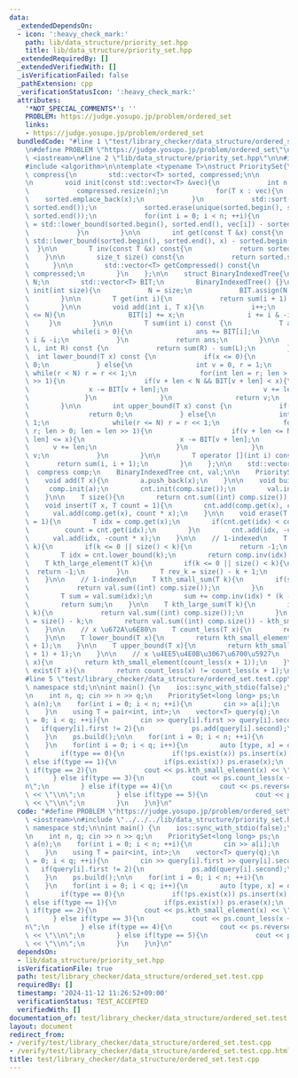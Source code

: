 ```yaml
---
data:
  _extendedDependsOn:
  - icon: ':heavy_check_mark:'
    path: lib/data_structure/priority_set.hpp
    title: lib/data_structure/priority_set.hpp
  _extendedRequiredBy: []
  _extendedVerifiedWith: []
  _isVerificationFailed: false
  _pathExtension: cpp
  _verificationStatusIcon: ':heavy_check_mark:'
  attributes:
    '*NOT_SPECIAL_COMMENTS*': ''
    PROBLEM: https://judge.yosupo.jp/problem/ordered_set
    links:
    - https://judge.yosupo.jp/problem/ordered_set
  bundledCode: "#line 1 \"test/library_checker/data_structure/ordered_set.test.cpp\"\
    \n#define PROBLEM \"https://judge.yosupo.jp/problem/ordered_set\"\n\n#include\
    \ <iostream>\n#line 2 \"lib/data_structure/priority_set.hpp\"\n\n#include <vector>\n\
    #include <algorithm>\n\ntemplate <typename T>\nstruct PrioritySet{\n    struct\
    \ compress{\n        std::vector<T> sorted, compressed;\n\n        compress(){}\n\
    \n        void init(const std::vector<T> &vec){\n            int n = vec.size();\n\
    \            compressed.resize(n);\n            for(T x : vec){\n            \
    \    sorted.emplace_back(x);\n            }\n            std::sort(sorted.begin(),\
    \ sorted.end());\n            sorted.erase(unique(sorted.begin(), sorted.end()),\
    \ sorted.end());\n            for(int i = 0; i < n; ++i){\n                compressed[i]\
    \ = std::lower_bound(sorted.begin(), sorted.end(), vec[i]) - sorted.begin();\n\
    \            }\n        }\n\n        int get(const T &x) const{\n            return\
    \ std::lower_bound(sorted.begin(), sorted.end(), x) - sorted.begin();\n      \
    \  }\n\n        T inv(const T &x) const{\n            return sorted[x];\n    \
    \    }\n\n        size_t size() const{\n            return sorted.size();\n  \
    \      }\n\n        std::vector<T> getCompressed() const{\n            return\
    \ compressed;\n        }\n    };\n\n    struct BinaryIndexedTree{\n        int\
    \ N;\n        std::vector<T> BIT;\n        BinaryIndexedTree() {}\n\n        void\
    \ init(int size){\n            N = size;\n            BIT.assign(N + 1, 0);\n\
    \        }\n\n        T get(int i){\n            return sum(i + 1) - sum(i);\n\
    \        }\n\n        void add(int i, T x){\n            i++;\n            while(i\
    \ <= N){\n                BIT[i] += x;\n                i += i & -i;\n       \
    \     }\n        }\n\n        T sum(int i) const {\n            T ans = 0;\n \
    \           while(i > 0){\n                ans += BIT[i];\n                i -=\
    \ i & -i;\n            }\n            return ans;\n        }\n\n        T sum(int\
    \ L, int R) const {\n            return sum(R) - sum(L);\n        }\n\n      \
    \  int lower_bound(T x) const {\n            if(x <= 0){\n                return\
    \ 0;\n            } else{\n                int v = 0, r = 1;\n               \
    \ while(r < N) r = r << 1;\n                for(int len = r; len > 0; len = len\
    \ >> 1){\n                    if(v + len < N && BIT[v + len] < x){\n         \
    \               x -= BIT[v + len];\n                        v += len;\n      \
    \              }\n                }\n                return v;\n            }\n\
    \        }\n\n        int upper_bound(T x) const {\n            if(x < 0){\n \
    \               return 0;\n            } else{\n                int v = 0, r =\
    \ 1;\n                while(r <= N) r = r << 1;\n                for(int len =\
    \ r; len > 0; len = len >> 1){\n                    if(v + len <= N && BIT[v +\
    \ len] <= x){\n                        x -= BIT[v + len];\n                  \
    \      v += len;\n                    }\n                }\n                return\
    \ v;\n            }\n        }\n\n        T operator [](int i) const {\n     \
    \       return sum(i, i + 1);\n        }\n    };\n\n    std::vector<T> a;\n  \
    \  compress comp;\n    BinaryIndexedTree cnt, val;\n\n    PrioritySet(){ }\n\n\
    \    void add(T x){\n        a.push_back(x);\n    }\n\n    void build(){\n   \
    \     comp.init(a);\n        cnt.init(comp.size());\n        val.init(comp.size());\n\
    \    }\n\n    T size(){\n        return cnt.sum((int) comp.size());\n    }\n\n\
    \    void insert(T x, T count = 1){\n        cnt.add(comp.get(x), count);\n  \
    \      val.add(comp.get(x), count * x);\n    }\n\n    void erase(T x, T count\
    \ = 1){\n        T idx = comp.get(x);\n        if(cnt.get(idx) < count){\n   \
    \         count = cnt.get(idx);\n        }\n        cnt.add(idx, -count);\n  \
    \      val.add(idx, -count * x);\n    }\n\n    // 1-indexed\n    T kth_small_element(T\
    \ k){\n        if(k <= 0 || size() < k){\n            return -1;\n        }\n\
    \        T idx = cnt.lower_bound(k);\n        return comp.inv(idx);\n    }\n\n\
    \    T kth_large_element(T k){\n        if(k <= 0 || size() < k){\n          \
    \  return -1;\n        }\n        T rev_k = size() - k + 1;\n        return kth_small_element(rev_k);\n\
    \    }\n\n    // 1-indexed\n    T kth_small_sum(T k){\n        if(size() < k){\n\
    \            return val.sum((int) comp.size());\n        }\n        T idx = cnt.lower_bound(k);\n\
    \        T sum = val.sum(idx);\n        sum += comp.inv(idx) * (k - cnt.sum(idx));\n\
    \        return sum;\n    }\n\n    T kth_large_sum(T k){\n        if(size() <\
    \ k){\n            return val.sum((int) comp.size());\n        }\n        T rev_k\
    \ = size() - k;\n        return val.sum((int) comp.size()) - kth_small_sum(rev_k);\n\
    \    }\n\n    // x \u672A\u6E80\n    T count_less(T x){\n        return cnt.sum(comp.get(x));\n\
    \    }\n\n    T lower_bound(T x){\n        return kth_small_element(count_less(x)\
    \ + 1);\n    }\n\n    T upper_bound(T x){\n        return kth_small_element(count_less(x\
    \ + 1) + 1);\n    }\n\n    // x \u4EE5\u4E0B\u3067\u6700\u5927\n    T reverse_lower_bound(T\
    \ x){\n        return kth_small_element(count_less(x + 1));\n    }\n\n    bool\
    \ exist(T x){\n        return count_less(x) != count_less(x + 1);\n    }\n};\n\
    #line 5 \"test/library_checker/data_structure/ordered_set.test.cpp\"\n\nusing\
    \ namespace std;\n\nint main() {\n    ios::sync_with_stdio(false);\n    cin.tie(nullptr);\n\
    \n    int n, q; cin >> n >> q;\n    PrioritySet<long long> ps;\n    vector<int>\
    \ a(n);\n    for(int i = 0; i < n; ++i){\n        cin >> a[i];\n        ps.add(a[i]);\n\
    \    }\n    using T = pair<int, int>;\n    vector<T> query(q);\n    for(int i\
    \ = 0; i < q; ++i){\n        cin >> query[i].first >> query[i].second;\n     \
    \   if(query[i].first != 2){\n            ps.add(query[i].second);\n        }\n\
    \    }\n    ps.build();\n\n    for(int i = 0; i < n; ++i){\n        ps.insert(a[i]);\n\
    \    }\n    for(int i = 0; i < q; i++){\n        auto [type, x] = query[i];\n\
    \        if(type == 0){\n            if(!ps.exist(x)) ps.insert(x);\n        }\
    \ else if(type == 1){\n            if(ps.exist(x)) ps.erase(x);\n        } else\
    \ if(type == 2){\n            cout << ps.kth_small_element(x) << \"\\n\";\n  \
    \      } else if(type == 3){\n            cout << ps.count_less(x + 1) << \"\\\
    n\";\n        } else if(type == 4){\n            cout << ps.reverse_lower_bound(x)\
    \ << \"\\n\";\n        } else if(type == 5){\n            cout << ps.lower_bound(x)\
    \ << \"\\n\";\n        }\n    }\n}\n"
  code: "#define PROBLEM \"https://judge.yosupo.jp/problem/ordered_set\"\n\n#include\
    \ <iostream>\n#include \"../../../lib/data_structure/priority_set.hpp\"\n\nusing\
    \ namespace std;\n\nint main() {\n    ios::sync_with_stdio(false);\n    cin.tie(nullptr);\n\
    \n    int n, q; cin >> n >> q;\n    PrioritySet<long long> ps;\n    vector<int>\
    \ a(n);\n    for(int i = 0; i < n; ++i){\n        cin >> a[i];\n        ps.add(a[i]);\n\
    \    }\n    using T = pair<int, int>;\n    vector<T> query(q);\n    for(int i\
    \ = 0; i < q; ++i){\n        cin >> query[i].first >> query[i].second;\n     \
    \   if(query[i].first != 2){\n            ps.add(query[i].second);\n        }\n\
    \    }\n    ps.build();\n\n    for(int i = 0; i < n; ++i){\n        ps.insert(a[i]);\n\
    \    }\n    for(int i = 0; i < q; i++){\n        auto [type, x] = query[i];\n\
    \        if(type == 0){\n            if(!ps.exist(x)) ps.insert(x);\n        }\
    \ else if(type == 1){\n            if(ps.exist(x)) ps.erase(x);\n        } else\
    \ if(type == 2){\n            cout << ps.kth_small_element(x) << \"\\n\";\n  \
    \      } else if(type == 3){\n            cout << ps.count_less(x + 1) << \"\\\
    n\";\n        } else if(type == 4){\n            cout << ps.reverse_lower_bound(x)\
    \ << \"\\n\";\n        } else if(type == 5){\n            cout << ps.lower_bound(x)\
    \ << \"\\n\";\n        }\n    }\n}\n"
  dependsOn:
  - lib/data_structure/priority_set.hpp
  isVerificationFile: true
  path: test/library_checker/data_structure/ordered_set.test.cpp
  requiredBy: []
  timestamp: '2024-11-12 11:26:52+09:00'
  verificationStatus: TEST_ACCEPTED
  verifiedWith: []
documentation_of: test/library_checker/data_structure/ordered_set.test.cpp
layout: document
redirect_from:
- /verify/test/library_checker/data_structure/ordered_set.test.cpp
- /verify/test/library_checker/data_structure/ordered_set.test.cpp.html
title: test/library_checker/data_structure/ordered_set.test.cpp
---
```

